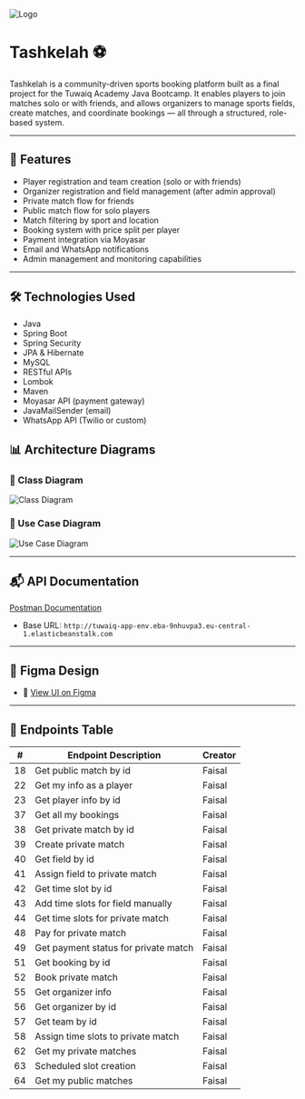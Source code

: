 ![Logo](https://github.com/user-attachments/assets/183a3d07-731c-4009-8432-33424ae85cf5)

# Tashkelah ⚽

Tashkelah is a community-driven sports booking platform built as a final project for the Tuwaiq Academy Java Bootcamp. It enables players to join matches solo or with friends, and allows organizers to manage sports fields, create matches, and coordinate bookings — all through a structured, role-based system.

---

## 🚀 Features

- Player registration and team creation (solo or with friends)
- Organizer registration and field management (after admin approval)
- Private match flow for friends
- Public match flow for solo players
- Match filtering by sport and location
- Booking system with price split per player
- Payment integration via Moyasar
- Email and WhatsApp notifications
- Admin management and monitoring capabilities

---

## 🛠️ Technologies Used

- Java
- Spring Boot
- Spring Security
- JPA & Hibernate
- MySQL
- RESTful APIs
- Lombok
- Maven
- Moyasar API (payment gateway)
- JavaMailSender (email)
- WhatsApp API (Twilio or custom)

## 📊 Architecture Diagrams

### 🔷 Class Diagram
![Class Diagram](https://github.com/user-attachments/assets/34b72330-2fcf-44b2-9601-23ca824e6516)


### 🔶 Use Case Diagram
![Use Case Diagram](https://github.com/user-attachments/assets/0168a0d9-2f14-474a-a440-01b87839c040)


---

## 📬 API Documentation

[Postman Documentation](https://documenter.getpostman.com/view/42844638/2sB2qUmPwG)
- Base URL: `http://tuwaiq-app-env.eba-9nhuvpa3.eu-central-1.elasticbeanstalk.com`

---

## 🎨 Figma Design

- 🔗 [View UI on Figma](https://www.figma.com/design/3wzDvkE6kbXGBVgeGu4lnF/%D8%AA%D8%B4%D9%83%D9%8A%D9%84%D8%A9?node-id=9-2&p=f&t=T7G5n1vvnv9yWZfH-0)

---

## 🧰 Endpoints Table

| #  | Endpoint Description                        | Creator |
|----|---------------------------------------------|---------|
| 18 | Get public match by id                      | Faisal  |
| 22 | Get my info as a player                     | Faisal  |
| 23 | Get player info by id                       | Faisal  |
| 37 | Get all my bookings                         | Faisal  |
| 38 | Get private match by id                     | Faisal  |
| 39 | Create private match                        | Faisal  |
| 40 | Get field by id                             | Faisal  |
| 41 | Assign field to private match               | Faisal  |
| 42 | Get time slot by id                         | Faisal  |
| 43 | Add time slots for field manually           | Faisal  |
| 44 | Get time slots for private match            | Faisal  |
| 48 | Pay for private match                       | Faisal  |
| 49 | Get payment status for private match        | Faisal  |
| 51 | Get booking by id                           | Faisal  |
| 52 | Book private match                          | Faisal  |
| 55 | Get organizer info                          | Faisal  |
| 56 | Get organizer by id                         | Faisal  |
| 57 | Get team by id                              | Faisal  |
| 58 | Assign time slots to private match          | Faisal  |
| 62 | Get my private matches                      | Faisal  |
| 63 | Scheduled slot creation                     | Faisal  |
| 64 | Get my public matches                       | Faisal  |
